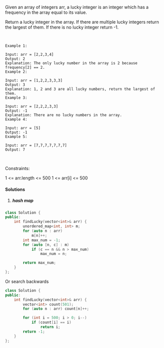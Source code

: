 Given an array of integers arr, a lucky integer is an integer which has a frequency in the array equal to its value.

Return a lucky integer in the array. If there are multiple lucky integers return the largest of them. If there is no lucky integer return -1.

 

```
Example 1:

Input: arr = [2,2,3,4]
Output: 2
Explanation: The only lucky number in the array is 2 because frequency[2] == 2.
Example 2:

Input: arr = [1,2,2,3,3,3]
Output: 3
Explanation: 1, 2 and 3 are all lucky numbers, return the largest of them.
Example 3:

Input: arr = [2,2,2,3,3]
Output: -1
Explanation: There are no lucky numbers in the array.
Example 4:

Input: arr = [5]
Output: -1
Example 5:

Input: arr = [7,7,7,7,7,7,7]
Output: 7
```
 

Constraints:

1 <= arr.length <= 500
1 <= arr[i] <= 500


#### Solutions

1. ##### hash map

```c++
class Solution {
public:
    int findLucky(vector<int>& arr) {
        unordered_map<int, int> m;
        for (auto n : arr)
            m[n]++;
        int max_num = -1;
        for (auto [n, c] : m)
            if (c == n && n > max_num)
                max_num = n;

        return max_num;
    }
};
```

Or search backwards

```c++
class Solution {
public:
    int findLucky(vector<int>& arr) {
        vector<int> count(501);
        for (auto n : arr) count[n]++;

        for (int i = 500; i > 0; i--)
            if (count[i] == i)
                return i;
        return -1;
    }
};
```
